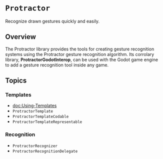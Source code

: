 # ``Protractor``

Recognize drawn gestures quickly and easily.

## Overview

The Protractor library provides the tools for creating gesture recognition systems using the Protractor gesture
recognition algorithm. Its corrolary library, **ProtractorGodotInterop**, can be used with the Godot game engine to add
a gesture recognition tool inside any game.

## Topics

### Templates
- <doc:Using-Templates>
- ``ProtractorTemplate``
- ``ProtractorTemplateCodable``
- ``ProtractorTemplateRepresentable``

### Recognition

- ``ProtractorRecognizer``
- ``ProtractorRecognitionDelegate``
